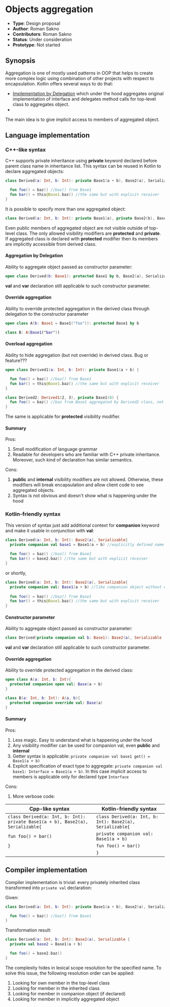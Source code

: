 # Objects aggregation

* **Type**: Design proposal
* **Author**: Roman Sakno
* **Contributors**: Roman Sakno
* **Status**: Under consideration
* **Prototype**: Not started

## Synopsis
Aggregation is one of mostly used patterns in OOP that helps to create more complex logic using combination of other projects with respect to encapsulation. Kotlin offers several ways to do that:

* [Implementation by Delegation](https://kotlinlang.org/docs/reference/delegation.html#implementation-by-delegation) which under the hood aggregates original implementation of interface and delegates method calls for top-level class to aggregates object.
* 

The main idea is to give implicit access to members of aggregated object.

## Language implementation

### C++-like syntax
C++ supports private inheritance using **private** keyword declared before parent class name in inheritance list. This syntax can be reused in Kotlin to declare aggregated objects: 
```kotlin
class Derived(a: Int, b: Int): private Base1(a + b), Base2(a), Serializable{

  fun foo() = baz() //baz() from Base1
  fun bar() = this@Base1.baz() //the same but with explicit receiver
}
```

It is possible to specify more than one aggregated object:
```kotlin
class Derived(a: Int, b: Int): private Base1(a), private Base2(b), Base(3)
```

Even public members of aggregated object are not visible outside of top-level class. The only allowed visibility modifiers are **protected** and **private**. If aggregated class is declared with **protected** modifier then its members are implicitly accessible from derived class.

#### Aggregation by Delegation
Ability to aggregate object passed as constructor parameter:
```kotlin
open class Derived(b: Base1): protected Base1 by b, Base2(a), Serializable
```

**val** and **var** declaration still applicable to such constructor parameter.

#### Override aggregation
Ability to override protected aggregation in the derived class through delegation to the constructor parameter
```kotlin
open class A(b: Base1 = Base1("foo")): protected Base1 by b

class B: A(Base1("bar"))
```

#### Overload aggregation
Ability to hide aggregation (but not override) in derived class. Bug or feature???
```kotlin
open class Derived1(a: Int, b: Int): private Base1(a + b) {

  fun foo() = baz() //baz() from Base1
  fun bar() = this@Base1.baz() //the same but with explicit receiver
}

class Derived2: Derived1(2, 3), private Base1(8) {
  fun foo() = baz() //baz from Base1 aggregated by Derived2 class, not Derived1
}
```
The same is applicable for **protected** visibility modifier.

#### Summary

Pros:
1. Small modification of language grammar
1. Readable for developers who are familiar with C++ private inheritance. Moreover, such kind of declaration has similar semantics.

Cons:
1. **public** and **internal** visibility modifiers are not allowed. Otherwise, these modifiers will break encapsulation and allow client code to see aggregated objects.
1. Syntax is not obvious and doesn't show what is happening under the hood


### Kotlin-friendly syntax
This version of syntax just add additional context for **companion** keyword and make it usable in conjunction with **val**:
```kotlin
class Derived(a: Int, b: Int): Base2(a), Serializable{
  private companion val base1 = Base1(a + b) //explicitly defined name of aggregation
  
  fun foo() = baz() //baz() from Base1
  fun bar() = base2.baz() //the same but with explicit receiver
}
```
or shortly,
```kotlin
class Derived(a: Int, b: Int): Base2(a), Serializable{
  private companion val: Base1(a + b) //like companion object without explicit name
  
  fun foo() = baz() //baz() from Base1
  fun bar() = this@Base1.baz() //the same but with explicit receiver
}
```

#### Constructor parameter
Ability to aggregate object passed as constructor parameter:
```kotlin
class Derived(private companion val b: Base1): Base2(a), Serializable
```

**val** and **var** declaration still applicable to such constructor parameter.

#### Override aggregation
Ability to override protected aggregation in the derived class:
```kotlin
open class A(a: Int, b: Int){
  protected companion open val: Base(a + b)
}

class B(a: Int, b: Int): A(a, b){
  protected companion override val: Base(a) 
}
```

#### Summary

Pros:
1. Less magic. Easy to understand what is happening under the hood
1. Any visibility modifier can be used for companion val, even **public** and **internal**
1. Getter syntax is applicable: `private companion val base1 get() = Base1(a + b)`
1. Explicit specification of exact type to aggregate: `private companion val base1: Interface = Base1(a + b)`. In this case implicit access to members is applicable only for declared type `Interface`

Cons:

1. More verbose code:

| Cpp-like syntax | Kotlin-friendly syntax |
| ---- | ---- |
| `class Derived(a: Int, b: Int): private Base1(a + b), Base2(a), Serializable{` | `class Derived(a: Int, b: Int): Base2(a), Serializable{`|
| `fun foo() = bar()` | `private companion val: Base1(a + b)` |
| `}` | `fun foo() = bar()`
| | `}` |

## Compiler implementation
Compiler implementation is trivial: every privately inherited class transformed into `private val` declaration:

Given:
```kotlin
class Derived(a: Int, b: Int): private Base1(a + b), Base2(a), Serializable{

  fun foo() = baz() //baz() from Base1
}
```

Transformation result:
```kotlin
class Derived(a: Int, b: Int): Base2(a), Serializable {
  private val base2 = Base1(a + b)

  fun foo() = base2.baz()
}
```

The complexity hides in lexical scope resolution for the specified name. To solve this issue, the following resolution order can be applied:
1. Looking for own member in the top-level class
1. Looking for member in the inherited class
1. Looking for member in companion object (if declared)
1. Looking for member in implicitly aggregated object
